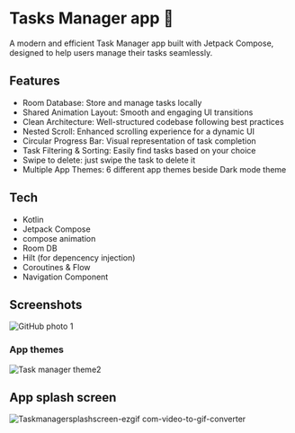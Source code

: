 # Tasks Manager app 🚀
A modern and efficient Task Manager app built with Jetpack Compose, designed to help users manage their tasks seamlessly.

## Features
- Room Database: Store and manage tasks locally
- Shared Animation Layout: Smooth and engaging UI transitions
-  Clean Architecture: Well-structured codebase following best practices
-  Nested Scroll: Enhanced scrolling experience for a dynamic UI
-  Circular Progress Bar: Visual representation of task completion
-  Task Filtering & Sorting: Easily find tasks based on your choice
-  Swipe to delete: just swipe the task to delete it
-  Multiple App Themes: 6 different app themes beside Dark mode theme

## Tech
- Kotlin
- Jetpack Compose
- compose animation
- Room DB
- Hilt (for depencency injection)
- Coroutines & Flow
- Navigation Component

## Screenshots
![GitHub photo 1](https://github.com/user-attachments/assets/95697658-64de-4af2-98a0-6d9760d688cf)

### App themes
![Task manager theme2](https://github.com/user-attachments/assets/61726e5e-d143-455f-a31c-acf52906bdfe)

## App splash screen
![Taskmanagersplashscreen-ezgif com-video-to-gif-converter](https://github.com/user-attachments/assets/100d0f1a-b481-4e5b-b212-efa958e90efb)


